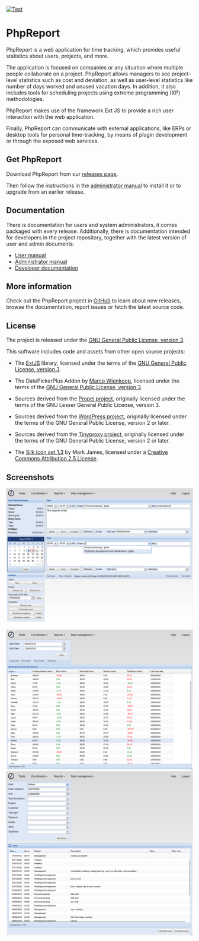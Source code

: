 [![Test](https://github.com/Igalia/phpreport/actions/workflows/runtests.yml/badge.svg)](https://github.com/Igalia/phpreport/actions/workflows/runtests.yml)

# PhpReport

PhpReport is a web application for time tracking, which provides useful
statistics about users, projects, and more.

The application is focused on companies or any situation where multiple people
collaborate on a project. PhpReport allows managers to see project-level
statistics such as cost and deviation, as well as user-level statistics like
number of days worked and unused vacation days. In addition, it also includes
tools for scheduling projects using extreme programming (XP) methodologies.

PhpReport makes use of the framework Ext JS to provide a rich user interaction
with the web application.

Finally, PhpReport can communicate with external applications, like ERPs or
desktop tools for personal time-tracking, by means of plugin development or
through the exposed web services.

## Get PhpReport

Download PhpReport from our
[releases page](https://github.com/Igalia/phpreport/releases).

Then follow the instructions in the [administrator manual](docs/admin/index.rst)
to install it or to upgrade from an earlier release.

## Documentation

There is documentation for users and system administrators, it comes packaged
with every release. Additionally, there is documentation intended for developers
in the project repository, together with the latest version of user and admin
documents:

* [User manual](docs/user/index.rst)
* [Administrator manual](docs/admin/index.rst)
* [Developer documentation](docs/developer/index.rst)

## More information 

Check out the PhpReport project in [GitHub](https://github.com/Igalia/phpreport)
to learn about new releases, browse the documentation, report issues or fetch
the latest source code.

## License

The project is released under the
[GNU General Public License, version 3](COPYING).

This software includes code and assets from other open source projects:

* The [ExtJS](https://sencha.com/products/extjs/) library,
  licensed under the terms of the
  [GNU General Public License, version 3](web/ext/gpl-3.0.txt).

* The DatePickerPlus Addon by [Marco Wienkoop](http://www.lubber.de/),
  licensed under the terms of the
  [GNU General Public License, version 3](web/include/ext.ux.datepickerplus/license.txt).

* Sources derived from the [Propel project](http://propelorm.org/),
  originally licensed under the terms of the GNU Lesser General Public License,
  version 3.

* Sources derived from the [WordPress project](http://www.wordpress.org),
  originally licensed under the terms of the GNU General Public License,
  version 2 or later.

* Sources derived from the [Tinyproxy project](https://tinyproxy.github.io/),
  originally licensed under the terms of the GNU General Public License,
  version 2 or later.

* The [Silk icon set 1.3](http://www.famfamfam.com/lab/icons/silk/)
  by Mark James, licensed under a
  [Creative Commons Attribution 2.5 License](http://creativecommons.org/licenses/by/2.5/).

## Screenshots

![Tasks](docs/user/i/tasks-screen.png)
![Acc hours](docs/user/i/acc-hours-screen.png)
![User tasks](docs/user/i/user-tasks-screen.png)

